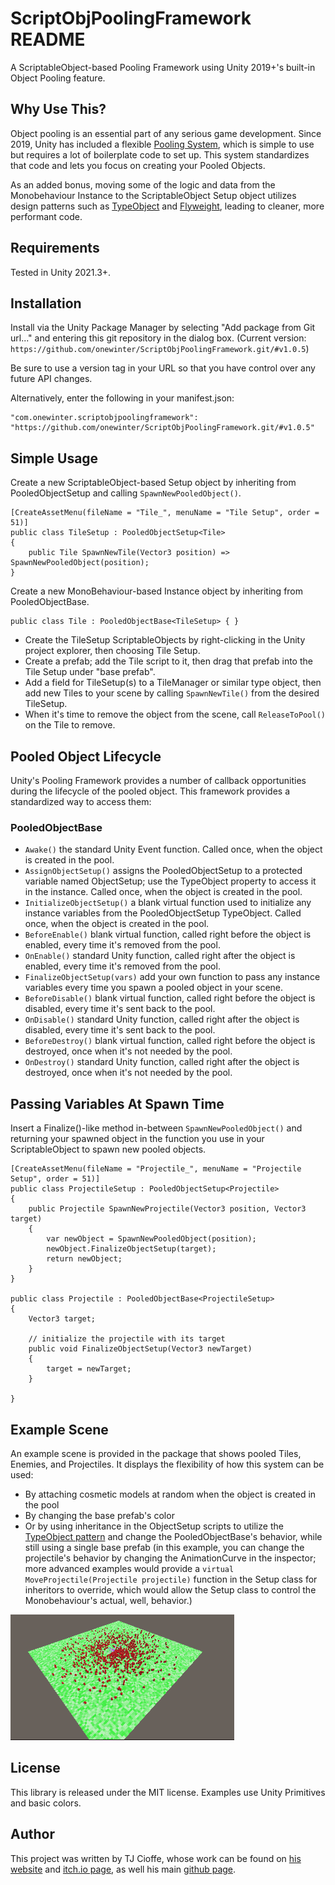 # ScriptObjPoolingFramework README
 A ScriptableObject-based Pooling Framework using Unity 2019+'s built-in Object Pooling feature.

## Why Use This?
Object pooling is an essential part of any serious game development.  Since 2019, Unity has included a flexible [Pooling System](https://docs.unity3d.com/ScriptReference/Pool.ObjectPool_1.html), which is simple to use but requires a lot of boilerplate code to set up.  This system standardizes that code and lets you focus on creating your Pooled Objects.  

As an added bonus, moving some of the logic and data from the Monobehaviour Instance to the ScriptableObject Setup object utilizes design patterns such as [TypeObject](https://gameprogrammingpatterns.com/type-object.html) and [Flyweight](https://gameprogrammingpatterns.com/flyweight.html), leading to cleaner, more performant code.

## Requirements
Tested in Unity 2021.3+.

## Installation
Install via the Unity Package Manager by selecting "Add package from Git url..." and entering this git repository in the dialog box.  (Current version: `https://github.com/onewinter/ScriptObjPoolingFramework.git/#v1.0.5`)

Be sure to use a version tag in your URL so that you have control over any future API changes. 

Alternatively, enter the following in your manifest.json:
```
"com.onewinter.scriptobjpoolingframework": "https://github.com/onewinter/ScriptObjPoolingFramework.git/#v1.0.5"
```
 ## Simple Usage
 Create a new ScriptableObject-based Setup object by inheriting from PooledObjectSetup<T> and calling `SpawnNewPooledObject()`.
```
[CreateAssetMenu(fileName = "Tile_", menuName = "Tile Setup", order = 51)]
public class TileSetup : PooledObjectSetup<Tile>
{
    public Tile SpawnNewTile(Vector3 position) => SpawnNewPooledObject(position);    
}
```

Create a new MonoBehaviour-based Instance object by inheriting from PooledObjectBase<T>.
```
public class Tile : PooledObjectBase<TileSetup> { }
```

- Create the TileSetup ScriptableObjects by right-clicking in the Unity project explorer, then choosing Tile Setup.
- Create a prefab; add the Tile script to it, then drag that prefab into the Tile Setup under "base prefab".
- Add a field for TileSetup(s) to a TileManager or similar type object, then add new Tiles to your scene by calling `SpawnNewTile()` from the desired TileSetup.
- When it's time to remove the object from the scene, call `ReleaseToPool()` on the Tile to remove.

## Pooled Object Lifecycle
Unity's Pooling Framework provides a number of callback opportunities during the lifecycle of the pooled object.  This framework provides a standardized way to access them:
### PooledObjectBase
- `Awake()` the standard Unity Event function.  Called once, when the object is created in the pool.
- `AssignObjectSetup()` assigns the PooledObjectSetup to a protected variable named ObjectSetup; use the TypeObject property to access it in the instance. Called once, when the object is created in the pool.
- `InitializeObjectSetup()` a blank virtual function used to initialize any instance variables from the PooledObjectSetup TypeObject. Called once, when the object is created in the pool.
- `BeforeEnable()` blank virtual function, called right before the object is enabled, every time it's removed from the pool.
- `OnEnable()` standard Unity function, called right after the object is enabled, every time it's removed from the pool.
- `FinalizeObjectSetup(vars)` add your own function to pass any instance variables every time you spawn a pooled object in your scene.
- `BeforeDisable()` blank virtual function, called right before the object is disabled, every time it's sent back to the pool.
- `OnDisable()` standard Unity function, called right after the object is disabled, every time it's sent back to the pool.
- `BeforeDestroy()` blank virtual function, called right before the object is destroyed, once when it's not needed by the pool.
- `OnDestroy()` standard Unity function, called right after the object is destroyed, once when it's not needed by the pool.

## Passing Variables At Spawn Time
Insert a Finalize()-like method in-between `SpawnNewPooledObject()` and returning your spawned object in the function you use in your ScriptableObject to spawn new pooled objects.

```
[CreateAssetMenu(fileName = "Projectile_", menuName = "Projectile Setup", order = 51)]
public class ProjectileSetup : PooledObjectSetup<Projectile>
{
    public Projectile SpawnNewProjectile(Vector3 position, Vector3 target)
    {
        var newObject = SpawnNewPooledObject(position);
        newObject.FinalizeObjectSetup(target);
        return newObject;
    }
}

public class Projectile : PooledObjectBase<ProjectileSetup>
{
    Vector3 target;

    // initialize the projectile with its target
    public void FinalizeObjectSetup(Vector3 newTarget)
    {
        target = newTarget;
    }

}
```

## Example Scene
An example scene is provided in the package that shows pooled Tiles, Enemies, and Projectiles.  It displays the flexibility of how this system can be used: 
- By attaching cosmetic models at random when the object is created in the pool
- By changing the base prefab's color
- Or by using inheritance in the ObjectSetup scripts to utilize the [TypeObject pattern](https://gameprogrammingpatterns.com/type-object.html) and change the PooledObjectBase's behavior, while still using a single base prefab (in this example, you can change the projectile's behavior by changing the AnimationCurve in the inspector; more advanced examples would provide a `virtual MoveProjectile(Projectile projectile)` function in the Setup class for inheritors to override, which would allow the Setup class to control the Monobehaviour's actual, well, behavior.)

![Screenshot of enemies rushing at a center point and being shot repeatedly by projectiles](/Examples/Screenshots/scriptobjpooling-demo.gif)

## License
This library is released under the MIT license.  Examples use Unity Primitives and basic colors.

## Author
This project was written by TJ Cioffe, whose work can be found on [his website](http://onewinter.net) and [itch.io page](http://onewinter.itch.io), as well his main [github page](https://github.com/onewinter).
